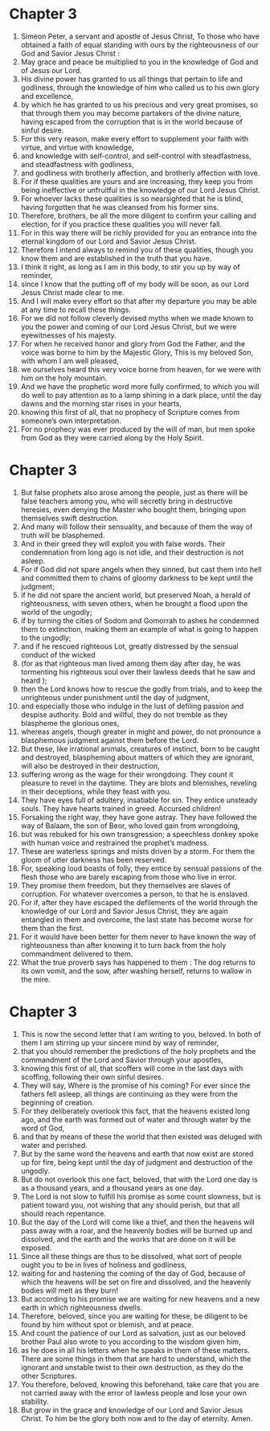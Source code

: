 # Chapter 3

1. Simeon Peter, a servant and apostle of Jesus Christ, To those who have obtained a faith of equal standing with ours by the righteousness of our God and Savior Jesus Christ :
2. May grace and peace be multiplied to you in the knowledge of God and of Jesus our Lord.
3. His divine power has granted to us all things that pertain to life and godliness, through the knowledge of him who called us to his own glory and excellence,
4. by which he has granted to us his precious and very great promises, so that through them you may become partakers of the divine nature, having escaped from the corruption that is in the world because of sinful desire.
5. For this very reason, make every effort to supplement your faith with virtue, and virtue with knowledge,
6. and knowledge with self-control, and self-control with steadfastness, and steadfastness with godliness,
7. and godliness with brotherly affection, and brotherly affection with love.
8. For if these qualities are yours and are increasing, they keep you from being ineffective or unfruitful in the knowledge of our Lord Jesus Christ.
9. For whoever lacks these qualities is so nearsighted that he is blind, having forgotten that he was cleansed from his former sins.
10. Therefore, brothers, be all the more diligent to confirm your calling and election, for if you practice these qualities you will never fall.
11. For in this way there will be richly provided for you an entrance into the eternal kingdom of our Lord and Savior Jesus Christ.
12. Therefore I intend always to remind you of these qualities, though you know them and are established in the truth that you have.
13. I think it right, as long as I am in this body, to stir you up by way of reminder,
14. since I know that the putting off of my body will be soon, as our Lord Jesus Christ made clear to me.
15. And I will make every effort so that after my departure you may be able at any time to recall these things.
16. For we did not follow cleverly devised myths when we made known to you the power and coming of our Lord Jesus Christ, but we were eyewitnesses of his majesty.
17. For when he received honor and glory from God the Father, and the voice was borne to him by the Majestic Glory, This is my beloved Son, with whom I am well pleased,
18. we ourselves heard this very voice borne from heaven, for we were with him on the holy mountain.
19. And we have the prophetic word more fully confirmed, to which you will do well to pay attention as to a lamp shining in a dark place, until the day dawns and the morning star rises in your hearts,
20. knowing this first of all, that no prophecy of Scripture comes from someone’s own interpretation.
21. For no prophecy was ever produced by the will of man, but men spoke from God as they were carried along by the Holy Spirit.

# Chapter 3

1. But false prophets also arose among the people, just as there will be false teachers among you, who will secretly bring in destructive heresies, even denying the Master who bought them, bringing upon themselves swift destruction.
2. And many will follow their sensuality, and because of them the way of truth will be blasphemed.
3. And in their greed they will exploit you with false words. Their condemnation from long ago is not idle, and their destruction is not asleep.
4. For if God did not spare angels when they sinned, but cast them into hell and committed them to chains of gloomy darkness to be kept until the judgment;
5. if he did not spare the ancient world, but preserved Noah, a herald of righteousness, with seven others, when he brought a flood upon the world of the ungodly;
6. if by turning the cities of Sodom and Gomorrah to ashes he condemned them to extinction, making them an example of what is going to happen to the ungodly;
7. and if he rescued righteous Lot, greatly distressed by the sensual conduct of the wicked
8. (for as that righteous man lived among them day after day, he was tormenting his righteous soul over their lawless deeds that he saw and heard );
9. then the Lord knows how to rescue the godly from trials, and to keep the unrighteous under punishment until the day of judgment,
10. and especially those who indulge in the lust of defiling passion and despise authority. Bold and willful, they do not tremble as they blaspheme the glorious ones,
11. whereas angels, though greater in might and power, do not pronounce a blasphemous judgment against them before the Lord.
12. But these, like irrational animals, creatures of instinct, born to be caught and destroyed, blaspheming about matters of which they are ignorant, will also be destroyed in their destruction,
13. suffering wrong as the wage for their wrongdoing. They count it pleasure to revel in the daytime. They are blots and blemishes, reveling in their deceptions, while they feast with you.
14. They have eyes full of adultery, insatiable for sin. They entice unsteady souls. They have hearts trained in greed. Accursed children!
15. Forsaking the right way, they have gone astray. They have followed the way of Balaam, the son of Beor, who loved gain from wrongdoing,
16. but was rebuked for his own transgression; a speechless donkey spoke with human voice and restrained the prophet’s madness.
17. These are waterless springs and mists driven by a storm. For them the gloom of utter darkness has been reserved.
18. For, speaking loud boasts of folly, they entice by sensual passions of the flesh those who are barely escaping from those who live in error.
19. They promise them freedom, but they themselves are slaves of corruption. For whatever overcomes a person, to that he is enslaved.
20. For if, after they have escaped the defilements of the world through the knowledge of our Lord and Savior Jesus Christ, they are again entangled in them and overcome, the last state has become worse for them than the first.
21. For it would have been better for them never to have known the way of righteousness than after knowing it to turn back from the holy commandment delivered to them.
22. What the true proverb says has happened to them : The dog returns to its own vomit, and the sow, after washing herself, returns to wallow in the mire.

# Chapter 3

1. This is now the second letter that I am writing to you, beloved. In both of them I am stirring up your sincere mind by way of reminder,
2. that you should remember the predictions of the holy prophets and the commandment of the Lord and Savior through your apostles,
3. knowing this first of all, that scoffers will come in the last days with scoffing, following their own sinful desires.
4. They will say, Where is the promise of his coming? For ever since the fathers fell asleep, all things are continuing as they were from the beginning of creation.
5. For they deliberately overlook this fact, that the heavens existed long ago, and the earth was formed out of water and through water by the word of God,
6. and that by means of these the world that then existed was deluged with water and perished.
7. But by the same word the heavens and earth that now exist are stored up for fire, being kept until the day of judgment and destruction of the ungodly.
8. But do not overlook this one fact, beloved, that with the Lord one day is as a thousand years, and a thousand years as one day.
9. The Lord is not slow to fulfill his promise as some count slowness, but is patient toward you, not wishing that any should perish, but that all should reach repentance.
10. But the day of the Lord will come like a thief, and then the heavens will pass away with a roar, and the heavenly bodies will be burned up and dissolved, and the earth and the works that are done on it will be exposed.
11. Since all these things are thus to be dissolved, what sort of people ought you to be in lives of holiness and godliness,
12. waiting for and hastening the coming of the day of God, because of which the heavens will be set on fire and dissolved, and the heavenly bodies will melt as they burn!
13. But according to his promise we are waiting for new heavens and a new earth in which righteousness dwells.
14. Therefore, beloved, since you are waiting for these, be diligent to be found by him without spot or blemish, and at peace.
15. And count the patience of our Lord as salvation, just as our beloved brother Paul also wrote to you according to the wisdom given him,
16. as he does in all his letters when he speaks in them of these matters. There are some things in them that are hard to understand, which the ignorant and unstable twist to their own destruction, as they do the other Scriptures.
17. You therefore, beloved, knowing this beforehand, take care that you are not carried away with the error of lawless people and lose your own stability.
18. But grow in the grace and knowledge of our Lord and Savior Jesus Christ. To him be the glory both now and to the day of eternity. Amen.

